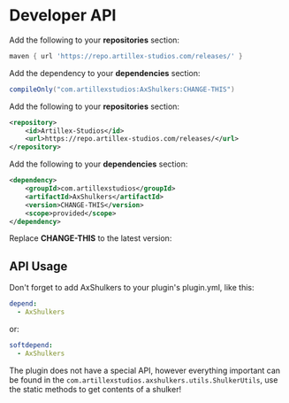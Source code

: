 # Developer API

<tabs>

<tab title="Gradle">

Add the following to your **repositories** section:
```groovy
maven { url 'https://repo.artillex-studios.com/releases/' }
```

Add the dependency to your **dependencies** section:

```groovy
compileOnly("com.artillexstudios:AxShulkers:CHANGE-THIS")
```
</tab>

<tab title="Maven">

Add the following to your **repositories** section:
```xml
<repository>
    <id>Artillex-Studios</id>
    <url>https://repo.artillex-studios.com/releases/</url>
</repository>
```

Add the following to your **dependencies** section:

```xml
<dependency>
    <groupId>com.artillexstudios</groupId>
    <artifactId>AxShulkers</artifactId>
    <version>CHANGE-THIS</version>
    <scope>provided</scope>
</dependency>
```
</tab>
</tabs>
<p>Replace <b>CHANGE-THIS</b> to the latest version: <a href="https://repo.artillex-studios.com/#/releases/com/artillexstudios/AxShulkers"><img src="https://repo.artillex-studios.com/api/badge/latest/releases/com/artillexstudios/AxShulkers?color=40c14a&amp;amp;name=AxShulkers" alt=""/></a></p>

## API Usage

Don't forget to add AxShulkers to your plugin's plugin.yml, like this:
```yaml
depend:
  - AxShulkers
```
or:
```yaml
softdepend:
  - AxShulkers
```

The plugin does not have a special API, however everything important can be found in the `com.artillexstudios.axshulkers.utils.ShulkerUtils`, use the static methods to get contents of a shulker!
